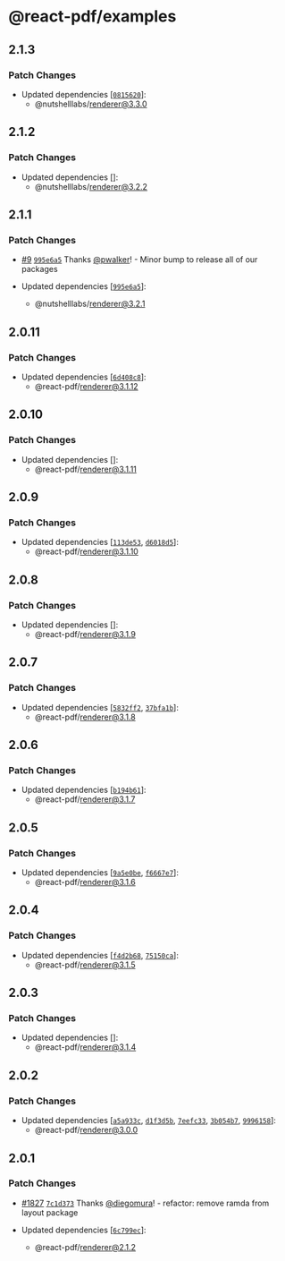 # @react-pdf/examples

## 2.1.3

### Patch Changes

- Updated dependencies [[`0815620`](https://github.com/nutshelllabs/react-pdf/commit/08156208435ca308b7d0e5f7ce413aeab591efbc)]:
  - @nutshelllabs/renderer@3.3.0

## 2.1.2

### Patch Changes

- Updated dependencies []:
  - @nutshelllabs/renderer@3.2.2

## 2.1.1

### Patch Changes

- [#9](https://github.com/nutshelllabs/react-pdf/pull/9) [`995e6a5`](https://github.com/nutshelllabs/react-pdf/commit/995e6a5ea74e105448cd4683745ea272646402b7) Thanks [@pwalker](https://github.com/pwalker)! - Minor bump to release all of our packages

- Updated dependencies [[`995e6a5`](https://github.com/nutshelllabs/react-pdf/commit/995e6a5ea74e105448cd4683745ea272646402b7)]:
  - @nutshelllabs/renderer@3.2.1

## 2.0.11

### Patch Changes

- Updated dependencies [[`6d408c8`](https://github.com/diegomura/react-pdf/commit/6d408c838b1aa9bea0db63bf36b2a6932a20404c)]:
  - @react-pdf/renderer@3.1.12

## 2.0.10

### Patch Changes

- Updated dependencies []:
  - @react-pdf/renderer@3.1.11

## 2.0.9

### Patch Changes

- Updated dependencies [[`113de53`](https://github.com/diegomura/react-pdf/commit/113de537b0fa9bae06a69e7c8daa988fe319fc6a), [`d6018d5`](https://github.com/diegomura/react-pdf/commit/d6018d5a80492270ff5f5b4c00e694f7dc1cd93f)]:
  - @react-pdf/renderer@3.1.10

## 2.0.8

### Patch Changes

- Updated dependencies []:
  - @react-pdf/renderer@3.1.9

## 2.0.7

### Patch Changes

- Updated dependencies [[`5832ff2`](https://github.com/diegomura/react-pdf/commit/5832ff20e1ce4a0e49cf5249dcdf4b304eab04c6), [`37bfa1b`](https://github.com/diegomura/react-pdf/commit/37bfa1ba26386d1725f42ba5e108d8c72aa71e85)]:
  - @react-pdf/renderer@3.1.8

## 2.0.6

### Patch Changes

- Updated dependencies [[`b194b61`](https://github.com/diegomura/react-pdf/commit/b194b619b19a7683b64d47eaa2573635e6884e8d)]:
  - @react-pdf/renderer@3.1.7

## 2.0.5

### Patch Changes

- Updated dependencies [[`9a5e0be`](https://github.com/diegomura/react-pdf/commit/9a5e0befb89756db07ce053192a136df9d4ba905), [`f6667e7`](https://github.com/diegomura/react-pdf/commit/f6667e75449c241d02f9f44fb717a71443c555c1)]:
  - @react-pdf/renderer@3.1.6

## 2.0.4

### Patch Changes

- Updated dependencies [[`f4d2b68`](https://github.com/diegomura/react-pdf/commit/f4d2b68765d146e4718140f65eeceb7e69e2cfee), [`75150ca`](https://github.com/diegomura/react-pdf/commit/75150ca137b709fcab6e7cefee9dfac6b48d5aaa)]:
  - @react-pdf/renderer@3.1.5

## 2.0.3

### Patch Changes

- Updated dependencies []:
  - @react-pdf/renderer@3.1.4

## 2.0.2

### Patch Changes

- Updated dependencies [[`a5a933c`](https://github.com/diegomura/react-pdf/commit/a5a933c9733e4c77338ef76a2b3545b84a646a81), [`d1f3d5b`](https://github.com/diegomura/react-pdf/commit/d1f3d5b9b4103705e95e2160347ee253d842ed5d), [`7eefc33`](https://github.com/diegomura/react-pdf/commit/7eefc3323390c59bf6d4f923749526831572ef1a), [`3b054b7`](https://github.com/diegomura/react-pdf/commit/3b054b711f5dc0b1c4fd29feaf85b430baad2663), [`9996158`](https://github.com/diegomura/react-pdf/commit/9996158636edf2118c4a6dcce08a00408b982993)]:
  - @react-pdf/renderer@3.0.0

## 2.0.1

### Patch Changes

- [#1827](https://github.com/diegomura/react-pdf/pull/1827) [`7c1d373`](https://github.com/diegomura/react-pdf/commit/7c1d373a06b04369e762069be4b96d4e40371ecc) Thanks [@diegomura](https://github.com/diegomura)! - refactor: remove ramda from layout package

- Updated dependencies [[`6c799ec`](https://github.com/diegomura/react-pdf/commit/6c799ec1bbe17106df6db109df4a62c70e39bd24)]:
  - @react-pdf/renderer@2.1.2
